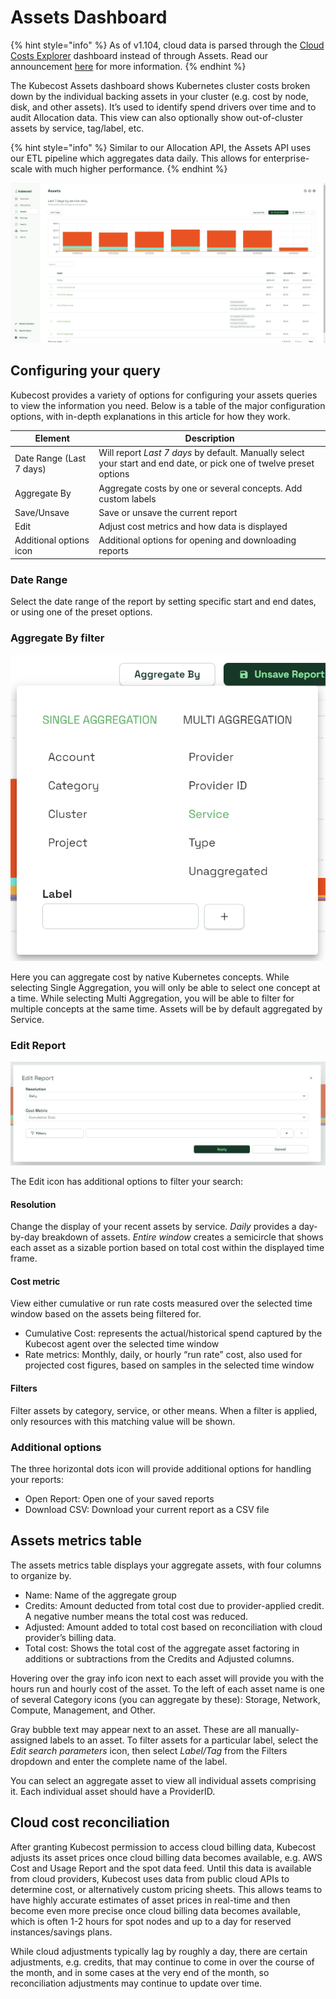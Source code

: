 # Assets Dashboard

{% hint style="info" %}
As of v1.104, cloud data is parsed through the [Cloud Costs Explorer](https://docs.kubecost.com/using-kubecost/navigating-the-kubecost-ui/cloud-costs-explorer) dashboard instead of through Assets. Read our announcement [here](https://blog.kubecost.com/blog/cloud-cost-install/) for more information.
{% endhint %}

The Kubecost Assets dashboard shows Kubernetes cluster costs broken down by the individual backing assets in your cluster (e.g. cost by node, disk, and other assets). It’s used to identify spend drivers over time and to audit Allocation data. This view can also optionally show out-of-cluster assets by service, tag/label, etc.

{% hint style="info" %}
Similar to our Allocation API, the Assets API uses our ETL pipeline which aggregates data daily. This allows for enterprise-scale with much higher performance.
{% endhint %}

![Assets page](images/assets.png)

## Configuring your query

Kubecost provides a variety of options for configuring your assets queries to view the information you need. Below is a table of the major configuration options, with in-depth explanations in this article for how they work.

| Element                  | Description                                                                                                         |
| ------------------------ | ------------------------------------------------------------------------------------------------------------------- |
| Date Range (Last 7 days) | Will report _Last 7 days_ by default. Manually select your start and end date, or pick one of twelve preset options |
| Aggregate By             | Aggregate costs by one or several concepts. Add custom labels                                                       |
| Save/Unsave              | Save or unsave the current report                                                                                   |
| Edit                     | Adjust cost metrics and how data is displayed                                                                       |
| Additional options icon  | Additional options for opening and downloading reports                                                              |

### Date Range

Select the date range of the report by setting specific start and end dates, or using one of the preset options.

### Aggregate By filter

![Aggregate By window](images/assetsaggregate.png)

Here you can aggregate cost by native Kubernetes concepts. While selecting Single Aggregation, you will only be able to select one concept at a time. While selecting Multi Aggregation, you will be able to filter for multiple concepts at the same time. Assets will be by default aggregated by Service.

### Edit Report

![Edit Report window](images/assetseditreport.png)

The Edit icon has additional options to filter your search:

#### Resolution

Change the display of your recent assets by service. _Daily_ provides a day-by-day breakdown of assets. _Entire window_ creates a semicircle that shows each asset as a sizable portion based on total cost within the displayed time frame.

#### Cost metric

View either cumulative or run rate costs measured over the selected time window based on the assets being filtered for.

* Cumulative Cost: represents the actual/historical spend captured by the Kubecost agent over the selected time window
* Rate metrics: Monthly, daily, or hourly “run rate” cost, also used for projected cost figures, based on samples in the selected time window

#### Filters

Filter assets by category, service, or other means. When a filter is applied, only resources with this matching value will be shown.

### Additional options

The three horizontal dots icon will provide additional options for handling your reports:

* Open Report: Open one of your saved reports
* Download CSV: Download your current report as a CSV file

## Assets metrics table

The assets metrics table displays your aggregate assets, with four columns to organize by.

* Name: Name of the aggregate group
* Credits: Amount deducted from total cost due to provider-applied credit. A negative number means the total cost was reduced.
* Adjusted: Amount added to total cost based on reconciliation with cloud provider’s billing data.
* Total cost: Shows the total cost of the aggregate asset factoring in additions or subtractions from the Credits and Adjusted columns.

Hovering over the gray info icon next to each asset will provide you with the hours run and hourly cost of the asset. To the left of each asset name is one of several Category icons (you can aggregate by these): Storage, Network, Compute, Management, and Other.

Gray bubble text may appear next to an asset. These are all manually-assigned labels to an asset. To filter assets for a particular label, select the _Edit search parameters_ icon, then select _Label/Tag_ from the Filters dropdown and enter the complete name of the label.

You can select an aggregate asset to view all individual assets comprising it. Each individual asset should have a ProviderID.

## Cloud cost reconciliation

After granting Kubecost permission to access cloud billing data, Kubecost adjusts its asset prices once cloud billing data becomes available, e.g. AWS Cost and Usage Report and the spot data feed. Until this data is available from cloud providers, Kubecost uses data from public cloud APIs to determine cost, or alternatively custom pricing sheets. This allows teams to have highly accurate estimates of asset prices in real-time and then become even more precise once cloud billing data becomes available, which is often 1-2 hours for spot nodes and up to a day for reserved instances/savings plans.

While cloud adjustments typically lag by roughly a day, there are certain adjustments, e.g. credits, that may continue to come in over the course of the month, and in some cases at the very end of the month, so reconciliation adjustments may continue to update over time.
